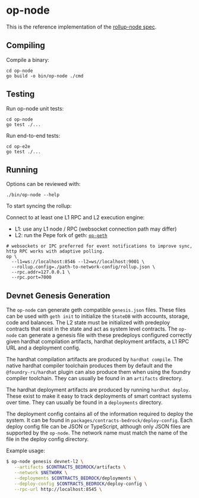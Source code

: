 # op-node

This is the reference implementation of the [rollup-node spec](../specs/rollup-node.md).

## Compiling

Compile a binary:
```shell
cd op-node
go build -o bin/op-node ./cmd
```

## Testing

Run op-node unit tests:
```shell
cd op-node
go test ./...
```

Run end-to-end tests:
```shell
cd op-e2e
go test ./...
```

## Running

Options can be reviewed with:

```shell
./bin/op-node --help
```

To start syncing the rollup:

Connect to at least one L1 RPC and L2 execution engine:

- L1: use any L1 node / RPC (websocket connection path may differ)
- L2: run the Pepe fork of geth: [`op-geth`](https://github.com/ethereum-pepe/op-geth)

```shell
# websockets or IPC preferred for event notifications to improve sync, http RPC works with adaptive polling.
op \
  --l1=ws://localhost:8546 --l2=ws//localhost:9001 \
  --rollup.config=./path-to-network-config/rollup.json \
  --rpc.addr=127.0.0.1 \
  --rpc.port=7000
```

## Devnet Genesis Generation

The `op-node` can generate geth compatible `genesis.json` files. These files
can be used with `geth init` to initialize the `StateDB` with accounts, storage,
code and balances. The L2 state must be initialized with predeploy contracts
that exist in the state and act as system level contracts. The `op-node` can
generate a genesis file with these predeploys configured correctly given
hardhat compilation artifacts, hardhat deployment artifacts, a L1 RPC URL
and a deployment config.

The hardhat compilation artifacts are produced by `hardhat compile`. The native
hardhat compiler toolchain produces them by default and the
`@foundry-rs/hardhat` plugin can also produce them when using the foundry
compiler toolchain. They can usually be found in an `artifacts` directory.

The hardhat deployment artifacts are produced by running `hardhat deploy`. These
exist to make it easy to track deployments of smart contract systems over time.
They can usually be found in a `deployments` directory.

The deployment config contains all of the information required to deploy the
system. It can be found in `packages/contracts-bedrock/deploy-config`. Each
deploy config file can be JSON or TypeScript, although only JSON files are
supported by the `op-node`. The network name must match the name of the file
in the deploy config directory.

Example usage:

```bash
$ op-node genesis devnet-l2 \
   --artifacts $CONTRACTS_BEDROCK/artifacts \
   --network $NETWORK \
   --deployments $CONTRACTS_BEDROCK/deployments \
   --deploy-config $CONTRACTS_BEDROCK/deploy-config \
   --rpc-url http://localhost:8545 \
```
